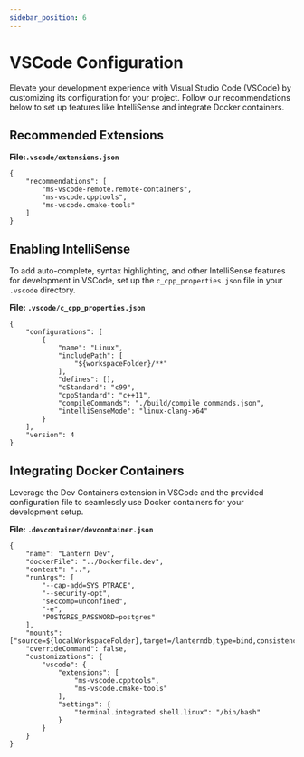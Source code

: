 ```yaml
---
sidebar_position: 6
---
```


# VSCode Configuration

Elevate your development experience with Visual Studio Code (VSCode) by customizing its configuration for your project. Follow our recommendations below to set up features like IntelliSense and integrate Docker containers.

## Recommended Extensions

**File:`.vscode/extensions.json`**
```
{
    "recommendations": [
        "ms-vscode-remote.remote-containers",
        "ms-vscode.cpptools",
        "ms-vscode.cmake-tools"
    ]
}
```
## Enabling IntelliSense

To add auto-complete, syntax highlighting, and other IntelliSense features for development in VSCode, set up the `c_cpp_properties.json` file in your `.vscode` directory.

**File: `.vscode/c_cpp_properties.json`**
```
{
    "configurations": [
        {
            "name": "Linux",
            "includePath": [
                "${workspaceFolder}/**"
            ],
            "defines": [],
            "cStandard": "c99",
            "cppStandard": "c++11",
            "compileCommands": "./build/compile_commands.json",
            "intelliSenseMode": "linux-clang-x64"
        }
    ],
    "version": 4
}
```

## Integrating Docker Containers

Leverage the Dev Containers extension in VSCode and the provided configuration file to seamlessly use Docker containers for your development setup.

**File: `.devcontainer/devcontainer.json`**
```
{
    "name": "Lantern Dev",
    "dockerFile": "../Dockerfile.dev",
    "context": "..",
    "runArgs": [
        "--cap-add=SYS_PTRACE",
        "--security-opt",
        "seccomp=unconfined",
        "-e",
        "POSTGRES_PASSWORD=postgres"
    ],
    "mounts": ["source=${localWorkspaceFolder},target=/lanterndb,type=bind,consistency=cached"],
    "overrideCommand": false,
    "customizations": {
        "vscode": {
            "extensions": [
                "ms-vscode.cpptools",
                "ms-vscode.cmake-tools"
            ],
            "settings": {
                "terminal.integrated.shell.linux": "/bin/bash"
            }
        }
    }
}

```